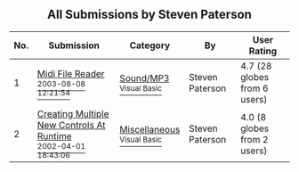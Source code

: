 ﻿<div align="center">

## All Submissions by Steven Paterson

</div>

No.  | Submission | Category | By   | User Rating
---- | ---------- | -------- | ---- | -----------
1 | [Midi File Reader<br /><sup>2003-08-08 12:21:54</sup>](https://github.com/Planet-Source-Code/steven-paterson-midi-file-reader__1-47516) | [Sound/MP3<br /><sup>Visual Basic</sup>](../ByCategory/sound-mp3__1-45.md) | Steven Paterson | 4.7 (28 globes from 6 users)
2 | [Creating Multiple New Controls At Runtime<br /><sup>2002-04-01 18:43:06</sup>](https://github.com/Planet-Source-Code/steven-paterson-creating-multiple-new-controls-at-runtime__1-33293) | [Miscellaneous<br /><sup>Visual Basic</sup>](../ByCategory/miscellaneous__1-1.md) | Steven Paterson | 4.0 (8 globes from 2 users)
